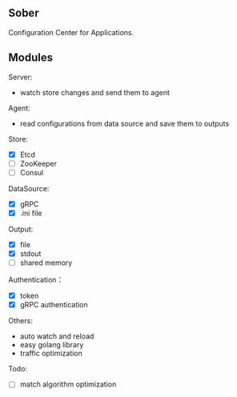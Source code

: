 ## Sober

Configuration Center for Applications.

## Modules

Server:
- watch store changes and send them to agent

Agent:
- read configurations from data source and save them to outputs


Store:

- [x] Etcd
- [ ] ZooKeeper
- [ ] Consul

DataSource:

- [x] gRPC
- [x] .ini file

Output:

- [x] file
- [x] stdout
- [ ] shared memory

Authentication：

- [x] token
- [x] gRPC authentication

Others:

- auto watch and reload
- easy golang library
- traffic optimization

Todo:

- [ ] match algorithm optimization

